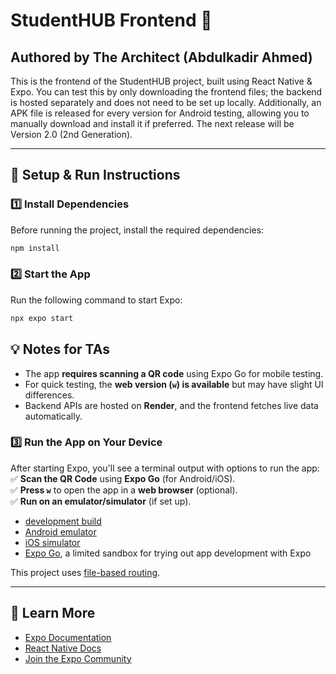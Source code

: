# **StudentHUB Frontend** 📱  

## **Authored by The Architect (Abdulkadir Ahmed)**  

This is the frontend of the StudentHUB project, built using React Native & Expo. You can test this by only downloading the frontend files; the backend is hosted separately and does not need to be set up locally. Additionally, an APK file is released for every version for Android testing, allowing you to manually download and install it if preferred. The next release will be Version 2.0 (2nd Generation).

---

## **📌 Setup & Run Instructions**  

### **1️⃣ Install Dependencies**  
Before running the project, install the required dependencies:  

   ```bash
   npm install
   ```

### **2️⃣ Start the App**  
Run the following command to start Expo:  

   ```bash
   npx expo start
   ```

## **💡 Notes for TAs**  
- The app **requires scanning a QR code** using Expo Go for mobile testing.  
- For quick testing, the **web version (`w`) is available** but may have slight UI differences.  
- Backend APIs are hosted on **Render**, and the frontend fetches live data automatically.

### **3️⃣ Run the App on Your Device**  
After starting Expo, you'll see a terminal output with options to run the app:  
✅ **Scan the QR Code** using **Expo Go** (for Android/iOS).  
✅ **Press `w`** to open the app in a **web browser** (optional).  
✅ **Run on an emulator/simulator** (if set up). 

- [development build](https://docs.expo.dev/develop/development-builds/introduction/)
- [Android emulator](https://docs.expo.dev/workflow/android-studio-emulator/)
- [iOS simulator](https://docs.expo.dev/workflow/ios-simulator/)
- [Expo Go](https://expo.dev/go), a limited sandbox for trying out app development with Expo

This project uses [file-based routing](https://docs.expo.dev/router/introduction).  

---

## **📖 Learn More**  
- [Expo Documentation](https://docs.expo.dev/)  
- [React Native Docs](https://reactnative.dev/)  
- [Join the Expo Community](https://discord.com/invite/expo)  


